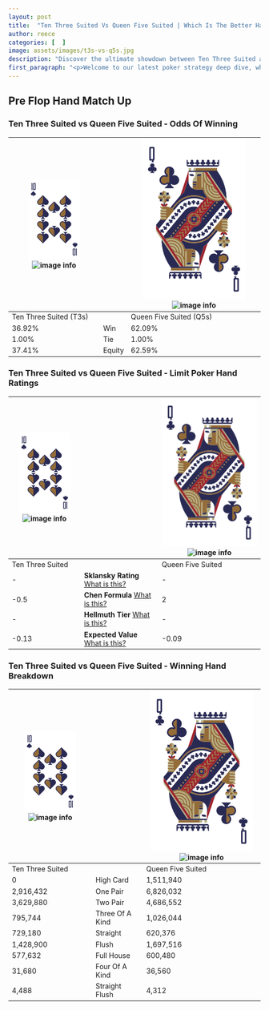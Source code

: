 ```yaml
---
layout: post
title:  "Ten Three Suited Vs Queen Five Suited | Which Is The Better Hand In Poker? A Complete Guide"
author: reece
categories: [  ]
image: assets/images/t3s-vs-q5s.jpg
description: "Discover the ultimate showdown between Ten Three Suited and Queen Five Suited in poker! Uncover the odds, strategies, and scenarios where one hand triumphs over the other. Get ready to up your poker game with this thrilling analysis."
first_paragraph: "<p>Welcome to our latest poker strategy deep dive, where we're pitting two distinct hands against each other in a high-stakes showdown: Ten Three Suited vs Queen Five Suited.</p><p>In the dynamic world of poker, every decision counts, and knowing which hand holds the upper hand is key to your success at the table.</p><p>In this article, we'll dissect these two hands, explore the scenarios where one dominates the other, and equip you with the knowledge to make strategic choices that can tip the odds in your favor.</p><p>Get ready to unravel the intriguing dynamics of these poker hands and elevate your game to new heights.</p>"
---
```




[comment]: # (sp0)

## Pre Flop Hand Match Up

<div class="table hand-ratings" markdown="1"> 



### Ten Three Suited vs Queen Five Suited - Odds Of Winning


    
| ![image info](assets/images/hand1/T.png) ![image info](assets/images/hand1/3s.png) |  | ![image info](assets/images/hand2/Q.png) ![image info](assets/images/hand2/5s.png) |
| -------- | -------- | -------- |
| Ten Three Suited (T3s) |  | Queen Five Suited (Q5s) |
| 36.92% | Win | 62.09% |
| 1.00% | Tie | 1.00% |
| 37.41% | Equity | 62.59% |




[comment]: # (sp1)



### Ten Three Suited vs Queen Five Suited - Limit Poker Hand Ratings


    
| ![image info](assets/images/hand1/T.png) ![image info](assets/images/hand1/3s.png) |  | ![image info](assets/images/hand2/Q.png) ![image info](assets/images/hand2/5s.png) |
| -------- | -------- | -------- |
| Ten Three Suited |  | Queen Five Suited |
| - | **Sklansky Rating** [What is this?](/sklansky-rating-explained) | - |
| -0.5 | **Chen Formula** [What is this?](/chen-formula-explained) | 2 |
| - | **Hellmuth Tier** [What is this?](/Hellmuth-tier-explained) | - |
| -0.13 | **Expected Value** [What is this?](/expected-value-explained) | -0.09 |




[comment]: # (sp2)



### Ten Three Suited vs Queen Five Suited - Winning Hand Breakdown


    
| ![image info](assets/images/hand1/T.png) ![image info](assets/images/hand1/3s.png) |  | ![image info](assets/images/hand2/Q.png) ![image info](assets/images/hand2/5s.png) |
| -------- | -------- | -------- |
| Ten Three Suited |  | Queen Five Suited |
| 0 | High Card | 1,511,940 |
| 2,916,432 | One Pair | 6,826,032 |
| 3,629,880 | Two Pair | 4,686,552 |
| 795,744 | Three Of A Kind | 1,026,044 |
| 729,180 | Straight | 620,376 |
| 1,428,900 | Flush | 1,697,516 |
| 577,632 | Full House | 600,480 |
| 31,680 | Four Of A Kind | 36,560 |
| 4,488 | Straight Flush | 4,312 |




[comment]: # (sp3)



</div>

[comment]: # (sp4)



[comment]: # (sp5)

